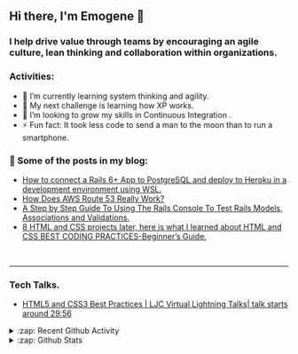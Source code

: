 ## Hi there, I'm Emogene 👋
### I help drive value through teams by encouraging an agile culture,  lean thinking and collaboration within organizations. 


### Activities:
- 🔭 I’m currently  learning system thinking and agility. 
- 🌱  My next challenge is learning how XP works.
- 👯 I’m looking to grow my skills in Continuous Integration .
- ⚡ Fun fact: It took less code to send a man to the moon than to run a smartphone.


### 📕 Some of the posts in my blog:
- [How to connect a Rails 6+ App to PostgreSQL and deploy to Heroku in a development environment using WSL.](https://lukoyedith.medium.com/how-to-set-up-postgresql-in-rails-6-in-a-linux-kali-environment-c6d60501100c)
- [How Does AWS Route 53 Really Work?](https://lukoyedith.medium.com/how-does-aws-route-53-really-work-13f3a90701ec)
- [A Step by Step Guide To Using The Rails Console To Test Rails Models, Associations and Validations.](https://medium.com/swlh/a-step-by-step-guide-to-using-the-rails-console-to-test-rails-models-associations-and-validations-986f4825aadf)
- [8 HTML and CSS projects later, here is what I learned about HTML and CSS BEST CODING PRACTICES-Beginner’s Guide.](https://medium.com/@lukoyedith/8-html-and-css-projects-later-here-is-what-i-learned-about-html-and-css-best-coding-9c186e67480) 

<br />

---

### Tech Talks.

<!-- YOUTUBE:START -->
- [HTML5 and CSS3 Best Practices | LJC Virtual Lightning Talks| talk starts around 29:56](https://youtu.be/k0W8SvlfIM8)


<details>
  <summary>:zap: Recent Github Activity</summary>
  
<!--START_SECTION:activity-->
1. 🐛 Fix Bugs in [PublicLab Open Source Project](https://github.com/publiclab/plots2)  
2. 💪 Built PicToCode App in [Microverse first Hackathon](https://github.com/Elukoye/PicToCode)
3. 🗣 Contributed to [Awesome-Microverse-Student-Articles](https://github.com/Elukoye/Awesome-Microverse-Student-Articles)

<!--END_SECTION:activity-->

</details>

<details>
  <summary>:zap: Github Stats</summary>

 ![Anurag's github stats](https://github-readme-stats.vercel.app/api?username=Elukoye&show_icons=true&theme=tokyonight)

</details>


